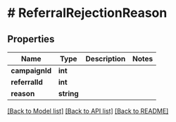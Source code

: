 # # ReferralRejectionReason

## Properties

Name | Type | Description | Notes
------------ | ------------- | ------------- | -------------
**campaignId** | **int** |  | 
**referralId** | **int** |  | 
**reason** | **string** |  | 

[[Back to Model list]](../../README.md#documentation-for-models) [[Back to API list]](../../README.md#documentation-for-api-endpoints) [[Back to README]](../../README.md)


